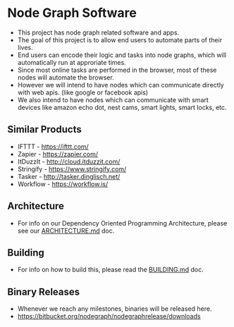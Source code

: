 Node Graph Software
===================

* This project has node graph related software and apps. 
* The goal of this project is to allow end users to automate parts of their lives.
* End users can encode their logic and tasks into node graphs, which will automatically run at approriate times. 
* Since most online tasks are performed in the browser, most of these nodes will automate the browser.
* However we will intend to have nodes which can communicate directly with web apis. (like google or facebook apis)
* We also intend to have nodes which can communicate with smart devices like amazon echo dot, nest cams, smart lights, smart locks, etc.

Similar Products
----------------
* IFTTT - <https://ifttt.com/>
* Zapier - <https://zapier.com/>
* ItDuzzIt - <http://cloud.itduzzit.com/>
* Stringify - <https://www.stringify.com/>
* Tasker - <http://tasker.dinglisch.net/>
* Workflow - <https://workflow.is/>

Architecture
------------

* For info on our Dependency Oriented Programming Architecture, please see our [ARCHITECTURE.md](./ARCHITECTURE.md) doc.

Building
--------
* For info on how to build this, please read the [BUILDING.md](./BUILDING.md) doc.

Binary Releases
---------------

* Whenever we reach any milestones, binaries will be released here.
* <https://bitbucket.org/nodegraph/nodegraphrelease/downloads>






